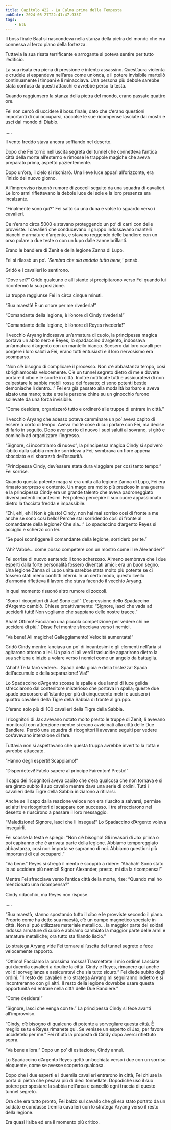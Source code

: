 ```yaml
---
title: Capitolo 422 - La Calma prima della Tempesta
pubDate: 2024-05-27T22:41:47.933Z
tags:
    - htk
---
```


Il boss finale Baal si nascondeva nella stanza della pietra del mondo che era connessa al terzo piano della fortezza.

Tuttavia la sua risata terrificante e arrogante si poteva sentire per tutto l’edificio.

La sua risata era piena di pressione e intento assassino. Quest’aura violenta e crudele si espandeva nell’area come un’onda, e il potere invisibile martellò continuamente i timpani e li minacciava. Una persona più debole sarebbe stata confusa da questi attacchi e avrebbe perso la testa.

Quando raggiunsero la stanza della pietra del mondo, erano passate quattro ore.

Fei non cercò di uccidere il boss finale; dato che c’erano questioni importanti di cui occuparsi, raccolse le sue ricompense lasciate dai mostri e uscì dal mondo di Diablo.

…..

Il vento freddo stava ancora soffiando nel deserto.

Dopo che Fei tornò nell’uscita segreta del tunnel che connetteva l’antica città della morte all’esterno e rimosse le trappole magiche che aveva preparato prima, aspettò pazientemente.

Dopo un’ora, il cielo si rischiarò. Una lieve luce apparì all’orizzonte, era l’inizio del nuovo giorno.

All’improvviso risuonò rumore di zoccoli seguito da una squadra di cavalieri. Le loro armi riflettevano la debole luce del sole e la loro presenza era incalzante.

“Finalmente sono qui?” Fei saltò su una duna e volse lo sguardo verso i cavalieri.

Ce n’erano circa 5000 e stavano proteggendo un po’ di carri con delle provviste. I cavalieri che conducevano il gruppo indossavano mantelli bianchi e armature d’argento, e stavano reggendo delle bandiere con un orso polare a due teste o con un lupo dalle zanne brillanti.

Erano le bandiere di Zenit e della legione Zanna di Lupo.

Fei si rilassò un po’. <em>’Sembra che sia andato tutto bene,’</em> pensò.

Gridò e i cavalieri lo sentirono.

“Dove sei?” Gridò qualcuno e all’istante si precipitarono verso Fei quando lui riconfermò la sua posizione.

La truppa raggiunse Fei in circa cinque minuti.

“Sua maestà! È un onore per me rivederla!”

“Comandante della legione, è l’onore di Cindy rivederla!”

“Comandante della legione, è l’onore di Reyes rivederla!”

Il vecchio Aryang indossava un’armatura di cuoio, la principessa magica portava un abito nero e Reyes, lo spadaccino d’argento, indossava un’armatura d’argento con un mantello bianco. Scesero dai loro cavalli per porgere i loro saluti a Fei, erano tutti entusiasti e il loro nervosismo era scomparso.

“Non c’è bisogno di complicare il processo. Non c’è abbastanza tempo, così sbrighiamocela velocemente. C’è un tunnel segreto dietro di me e dovete portare il cibo e le scorte in città. Inoltre notificate tutti e assicuratevi di non calpestare le sabbie mobili rosse del fossato; ci sono potenti bestie demoniache lì dentro…” Fei era già passato alla modalità barbaro e aveva alzato una mano; tutte e tre le persone chine su un ginocchio furono sollevate da una forza invisibile.

“Come desidera, organizzerò tutto e ordinerò alle truppe di entrare in città.”

Il vecchio Aryang che adesso poteva camminare un po’ aveva capito di essere a corto di tempo. Aveva molte cose di cui parlare con Fei, ma decise di farlo in seguito. Dopo aver porto di nuovo i suoi saluti al sovrano, si girò e cominciò ad organizzare l’ingresso.

“Signore, ci incontriamo di nuovo”, la principessa magica Cindy si spolverò l’abito dalla sabbia mentre sorrideva a Fei; sembrava un fiore appena sbocciato e si sbarazzò dell’oscurità.

“Principessa Cindy, dev’essere stata dura viaggiare per così tanto tempo.” Fei sorrise.

Quando questa potente maga si era unita alla legione Zanna di Lupo, Fei era rimasto sorpreso e contento. Un mago era molto più prezioso in una guerra e la principessa Cindy era un grande talento che aveva padroneggiato diversi potenti incantesimi. Fei poteva percepire il suo cuore appassionato dietro la facciata fredda e impassibile.

“Ehi, ehi, ehi! Non è giusto! Cindy, non hai mai sorriso così di fronte a me anche se sono così bello! Perché stai sorridendo così di fronte al comandante della legione? Che sia…” Lo spadaccino d’argento Reyes si accigliò e scherzò con lei.

“Se puoi sconfiggere il comandante della legione, sorriderò per te.”

“Ah? Vabbè… come posso competere con un mostro come il re Alexander?”

Fei sorrise di nuovo sentendo il tono scherzoso. Almeno sembrava che i due esperti dalla forte personalità fossero diventati amici; era un buon segno. Una legione Zanna di Lupo unita sarebbe stata molto più potente se ci fossero stati meno conflitti interni. In un certo modo, questo livello d’armonia rifletteva il lavoro che stava facendo il vecchio Aryang.

In quel momento risuonò altro rumore di zoccoli.

“Sono i ricognitori di Jax! Sono qui!” L’espressione dello Spadaccino d’Argento cambiò. Chiese proattivamente: “Signore, lasci che vada ad ucciderli tutti! Non vogliamo che sappiano delle nostre tracce.”

Ahah! Ottimo! Facciamo una piccola competizione per vedere chi ne ucciderà di più.” Disse Fei mentre sfrecciava verso i nemici.

“Va bene! Ali magiche! Galleggiamento! Velocità aumentata!”

Gridò Cindy mentre lanciava un po’ di incantesimi e gli elementi nell’aria si agitarono attorno a lei. Un paio di ali verdi traslucide apparirono dietro la sua schiena e iniziò a volare verso i nemici come un angelo da battaglia.

“Ahah! Te la farò vedere… Spada della gioia e della tristezza! Spada dell’accumulo e della separazione! Via!”

Lo Spadaccino d’Argento scosse le spalle e due lampi di luce gelida sfrecciarono dal contenitore misterioso che portava in spalla; queste due spade percorsero all’istante per più di cinquecento metri e uccisero i quattro cavalieri della Tigre della Sabbia di fronte al gruppo.

C’erano solo più di 100 cavalieri della Tigre della Sabbia.

I ricognitori di Jax avevano notato molto presto le truppe di Zenit; li avevano monitorati con attenzione mentre si erano avvicinati alla città delle Due Bandiere. Perciò una squadra di ricognitori li avevano seguiti per vedere cos’avevano intenzione di fare.

Tuttavia non si aspettavano che questa truppa avrebbe invertito la rotta e avrebbe attaccato.

“Hanno degli esperti! Scappiamo!”

“Disperdetevi! Fatelo sapere al principe Fairenton! Presto!”

Il capo dei ricognitori aveva capito che c’era qualcosa che non tornava e si era girato subito il suo cavallo mentre dava una serie di ordini. Tutti i cavalieri della Tigre della Sabbia iniziarono a ritirarsi.

Anche se il capo dalla reazione veloce non era riuscito a salvarsi, permise ad altri tre ricognitori di scappare con successo. I tre sfrecciarono nel deserto e riuscirono a passare il loro messaggio.

“Maledizione! Signore, lasci che li insegua!” Lo Spadaccino d’Argento voleva inseguirli.

Fei scosse la testa e spiegò: “Non c’è bisogno! Gli invasori di Jax prima o poi capiranno che è arrivata parte della legione. Abbiamo temporeggiato abbastanza, così non importa se sapranno di noi. Abbiamo questioni più importanti di cui occuparci.”

“Va bene.” Reyes si sfregò il mento e scoppiò a ridere: “Ahahah! Sono stato io ad uccidere più nemici! Signor Alexander, presto, mi dia la ricompensa!”

Mentre Fei sfrecciava verso l’antica città della morte, rise: “Quando mai ho menzionato una ricompensa?”

Cindy ridacchiò, ma Reyes non rispose.

…..

“Sua maestà, stanno spostando tutto il cibo e le provviste secondo il piano. Proprio come ha detto sua maestà, c’è un campo magnetico speciale in città. Non si può utilizzare materiale metallico… la maggior parte dei soldati indossa armature di cuoio e abbiamo cambiato la maggior parte delle armi e armature metalliche; ora tutto sta filando liscio.”

Lo stratega Aryang vide Fei tornare all’uscita del tunnel segreto e fece velocemente rapporto.

“Ottimo! Facciamo la prossima mossa! Trasmettete il mio ordine! Lasciate qui duemila cavalieri a ripulire la città. Cindy e Reyes, rimanere qui anche voi di sorveglianza e assicuratevi che sia tutto sicuro.” Fei diede subito degli ordini. “Il resto dei cavalieri e lo stratega Aryang mi seguiranno indietro e si incontreranno con gli altri. Il resto della legione dovrebbe usare questa opportunità ed entrare nella città delle Due Bandiere.”

“Come desidera!”

“Signore, lasci che venga con te.” La principessa Cindy si fece avanti all’improvviso.

“Cindy, c’è bisogno di qualcuno di potente a sorvegliare questa città. È meglio se tu e Reyes rimanete qui. Se venisse un esperto di Jax, per favore uccidetelo per me.” Fei rifiutò la proposta di Cindy dopo averci riflettuto sopra.

“Va bene allora.” Dopo un po’ di esitazione, Cindy annuì.

Lo Spadaccino d’Argento Reyes gettò un’occhiata verso i due con un sorriso eloquente, come se avesse scoperto qualcosa.

Dopo che i due esperti e i duemila cavalieri entrarono in città, Fei chiuse la porta di pietra che pesava più di dieci tonnellate. Dopodiché usò il suo potere per spostare la sabbia nell’area e cancellò ogni traccia di questo tunnel segreto.

Ora che era tutto pronto, Fei balzò sul cavallo che gli era stato portato da un soldato e condusse tremila cavalieri con lo stratega Aryang verso il resto della legione.

Era quasi l’alba ed era il momento più critico.




